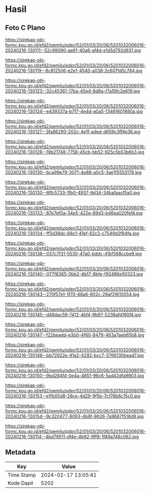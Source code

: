# Hasil

## Foto C Plano

https://sirekap-obj-formc.kpu.go.id/efd2/pemilu/pdpr/52/01/03/20/06/5201032006016-20240216-130111--52c99090-ae61-40a8-af4d-e1d5d792d931.jpg

https://sirekap-obj-formc.kpu.go.id/efd2/pemilu/pdpr/52/01/03/20/06/5201032006016-20240216-130119--8c812506-e2e1-4540-a038-2c607fd5c784.jpg

https://sirekap-obj-formc.kpu.go.id/efd2/pemilu/pdpr/52/01/03/20/06/5201032006016-20240216-130123--32c45361-17ba-45e4-8d8a-f7a16fc2e619.jpg

https://sirekap-obj-formc.kpu.go.id/efd2/pemilu/pdpr/52/01/03/20/06/5201032006016-20240216-130124--e439337a-b7f7-4e4d-a0a5-13461601880a.jpg

https://sirekap-obj-formc.kpu.go.id/efd2/pemilu/pdpr/52/01/03/20/06/5201032006016-20240216-130127--3fa86290-202c-4e1f-aded-d659c3ff4e36.jpg

https://sirekap-obj-formc.kpu.go.id/efd2/pemilu/pdpr/52/01/03/20/06/5201032006016-20240216-130128--19b21748-7756-45cb-bb52-925c5b53b6b3.jpg

https://sirekap-obj-formc.kpu.go.id/efd2/pemilu/pdpr/52/01/03/20/06/5201032006016-20240216-130130--bca99e79-3071-4e88-a0c5-3ae1f5553178.jpg

https://sirekap-obj-formc.kpu.go.id/efd2/pemilu/pdpr/52/01/03/20/06/5201032006016-20240216-130130--6ffc5733-1fb0-4937-8d34-34bafaacf5a0.jpg

https://sirekap-obj-formc.kpu.go.id/efd2/pemilu/pdpr/52/01/03/20/06/5201032006016-20240216-130133--87e7ef0a-34e5-422e-89d3-b46ea020fef4.jpg

https://sirekap-obj-formc.kpu.go.id/efd2/pemilu/pdpr/52/01/03/20/06/5201032006016-20240216-130134--ff5d38dc-68c1-41ef-82c2-c7549d2f84fa.jpg

https://sirekap-obj-formc.kpu.go.id/efd2/pemilu/pdpr/52/01/03/20/06/5201032006016-20240216-130138--037c7f31-5530-47a0-bddc-41bf568ccbe9.jpg

https://sirekap-obj-formc.kpu.go.id/efd2/pemilu/pdpr/52/01/03/20/06/5201032006016-20240216-130140--077f8365-0bb2-4b17-8bfe-f92486e50323.jpg

https://sirekap-obj-formc.kpu.go.id/efd2/pemilu/pdpr/52/01/03/20/06/5201032006016-20240216-130143--270f57e1-1f70-48a6-802c-29af31610054.jpg

https://sirekap-obj-formc.kpu.go.id/efd2/pemilu/pdpr/52/01/03/20/06/5201032006016-20240216-130145--d49dac59-7412-4bf4-9b97-5238afd160f4.jpg

https://sirekap-obj-formc.kpu.go.id/efd2/pemilu/pdpr/52/01/03/20/06/5201032006016-20240216-130147--f22beadd-e3b0-4f60-8479-463a7aeb65b8.jpg

https://sirekap-obj-formc.kpu.go.id/efd2/pemilu/pdpr/52/01/03/20/06/5201032006016-20240216-130148--bb72922e-91a2-4292-bcc7-3766130bead7.jpg

https://sirekap-obj-formc.kpu.go.id/efd2/pemilu/pdpr/52/01/03/20/06/5201032006016-20240216-130150--9bd284f4-0e4a-4851-96c6-5ad42dfa9903.jpg

https://sirekap-obj-formc.kpu.go.id/efd2/pemilu/pdpr/52/01/03/20/06/5201032006016-20240216-130153--e1fb05d8-28ce-4d29-9f5b-7c176b6c15c0.jpg

https://sirekap-obj-formc.kpu.go.id/efd2/pemilu/pdpr/52/01/03/20/06/5201032006016-20240216-130154--9c320477-8093-4b8f-9626-7a9687f518d9.jpg

https://sirekap-obj-formc.kpu.go.id/efd2/pemilu/pdpr/52/01/03/20/06/5201032006016-20240216-130114--4bd79511-df4e-4b92-9ff8-1f49a748c062.jpg


## Metadata

| Key        | Value               |
| ---------- | ------------------- |
| Time Stamp | 2024-02-17 13:05:41 |
| Kode Dapil | 5202                |



